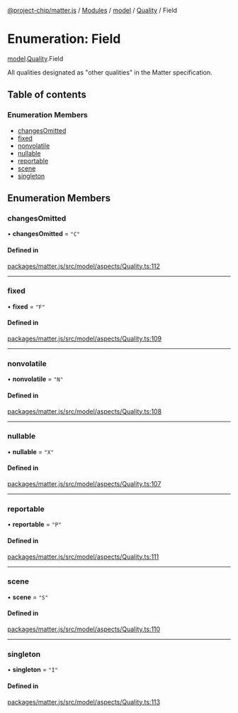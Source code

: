 [@project-chip/matter.js](../README.md) / [Modules](../modules.md) / [model](../modules/model.md) / [Quality](../modules/model.Quality.md) / Field

# Enumeration: Field

[model](../modules/model.md).[Quality](../modules/model.Quality.md).Field

All qualities designated as "other qualities" in the Matter specification.

## Table of contents

### Enumeration Members

- [changesOmitted](model.Quality.Field.md#changesomitted)
- [fixed](model.Quality.Field.md#fixed)
- [nonvolatile](model.Quality.Field.md#nonvolatile)
- [nullable](model.Quality.Field.md#nullable)
- [reportable](model.Quality.Field.md#reportable)
- [scene](model.Quality.Field.md#scene)
- [singleton](model.Quality.Field.md#singleton)

## Enumeration Members

### changesOmitted

• **changesOmitted** = ``"C"``

#### Defined in

[packages/matter.js/src/model/aspects/Quality.ts:112](https://github.com/project-chip/matter.js/blob/e87b236f/packages/matter.js/src/model/aspects/Quality.ts#L112)

___

### fixed

• **fixed** = ``"F"``

#### Defined in

[packages/matter.js/src/model/aspects/Quality.ts:109](https://github.com/project-chip/matter.js/blob/e87b236f/packages/matter.js/src/model/aspects/Quality.ts#L109)

___

### nonvolatile

• **nonvolatile** = ``"N"``

#### Defined in

[packages/matter.js/src/model/aspects/Quality.ts:108](https://github.com/project-chip/matter.js/blob/e87b236f/packages/matter.js/src/model/aspects/Quality.ts#L108)

___

### nullable

• **nullable** = ``"X"``

#### Defined in

[packages/matter.js/src/model/aspects/Quality.ts:107](https://github.com/project-chip/matter.js/blob/e87b236f/packages/matter.js/src/model/aspects/Quality.ts#L107)

___

### reportable

• **reportable** = ``"P"``

#### Defined in

[packages/matter.js/src/model/aspects/Quality.ts:111](https://github.com/project-chip/matter.js/blob/e87b236f/packages/matter.js/src/model/aspects/Quality.ts#L111)

___

### scene

• **scene** = ``"S"``

#### Defined in

[packages/matter.js/src/model/aspects/Quality.ts:110](https://github.com/project-chip/matter.js/blob/e87b236f/packages/matter.js/src/model/aspects/Quality.ts#L110)

___

### singleton

• **singleton** = ``"I"``

#### Defined in

[packages/matter.js/src/model/aspects/Quality.ts:113](https://github.com/project-chip/matter.js/blob/e87b236f/packages/matter.js/src/model/aspects/Quality.ts#L113)
